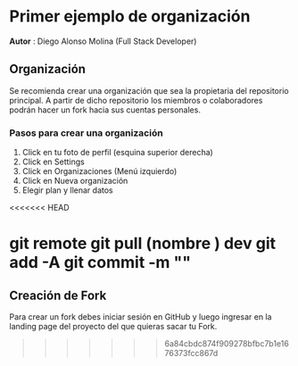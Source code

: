 # Primer ejemplo de organización

**Autor** : Diego Alonso Molina (Full Stack Developer)

## Organización

Se recomienda crear una organización que sea la propietaria del repositorio principal. A partir de dicho repositorio los miembros o colaboradores podrán hacer un fork hacia sus cuentas personales.

### Pasos para crear una organización

1. Click en tu foto de perfil (esquina superior derecha)
2. Click en Settings
3. Click en Organizaciones (Menú izquierdo)
4. Click en Nueva organización
5. Elegir plan y llenar datos

<<<<<<< HEAD

git remote
git pull (nombre ) dev
git add -A
git commit -m ""
=======
## Creación de Fork

Para crear un fork debes iniciar sesión en GitHub y luego ingresar en la landing page del proyecto del que quieras sacar tu Fork.
>>>>>>> 6a84cbdc874f909278bfbc7b1e1676373fcc867d
